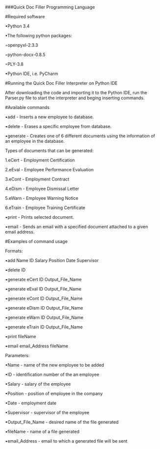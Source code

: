 ###Quick Doc Filler Programming Language


#Required software

•Python 3.4


•The following python packages: 


  ◦openpyxl-2.3.3


  ◦python-docx-0.8.5

  
  ◦PLY-3.8


•Python IDE, i.e. PyCharm



#Running the Quick Doc Filler Interpreter on Python IDE


After downloading the code and importing it to the Python IDE, run the Parser.py file to start the interpreter and beging inserting commands.


#Available commands


•add -    Inserts a new employee to database.


•delete - Erases a specific employee from database.


•generate - Creates one of 6 different documents using the information of an employee in the database.



  Types of documents that can be generated:

   1.eCert - Employment Certification


   2.eEval - Employee Performance Evaluation


   3.eCont - Employment Contract


   4.eDism - Employee Dismissal Letter


   5.eWarn - Employee Warning Notice


   6.eTrain - Employee Training Certificate



•print - Prints selected document.


•email - Sends an email with a specified document attached to a given email address.




#Examples of command usage


Formats: 

  •add Name ID Salary Position Date Supervisor


  •delete ID


  •generate eCert ID Output_File_Name


  •generate eEval ID Output_File_Name


  •generate eCont ID Output_File_Name


  •generate eDism ID Output_File_Name


  •generate eWarn ID Output_File_Name


  •generate eTrain ID Output_File_Name


  •print fileName


  •email email_Address fileName



Parameters:

  •Name - name of the new employee to be added


  •ID - identification number of the an employee


  •Salary - salary of the employee


  •Position - position of employee in the company


  •Date - employment date


  •Supervisor - supervisor of the employee


  •Output_File_Name - desired name of the file generated


  •fileName - name of a file generated

  •email_Address - email to which a generated file will be sent

